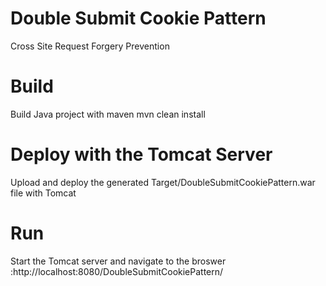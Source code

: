 # Double Submit Cookie Pattern
Cross Site Request Forgery Prevention

# Build
Build Java project with maven
mvn clean install

# Deploy with the Tomcat Server 
Upload and deploy the generated Target/DoubleSubmitCookiePattern.war file with Tomcat

# Run
Start the Tomcat server and navigate to the broswer :http://localhost:8080/DoubleSubmitCookiePattern/ 

